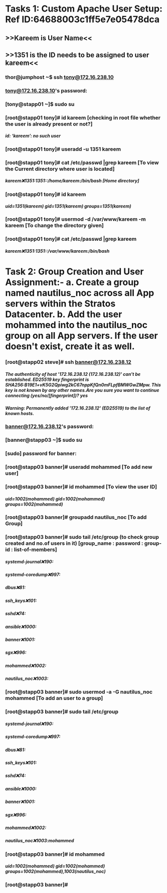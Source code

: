 # Tasks 1: Custom Apache User Setup: Ref ID:64688003c1ff5e7e05478dca
## >>Kareem is User Name<<
## >>1351 is the ID needs to be assigned to user kareem<<

### thor@jumphost ~$ ssh tony@172.16.238.10
### tony@172.16.238.10's password: 
### [tony@stapp01 ~]$ sudo su
### [root@stapp01 tony]# id kareem [checking in root file whether the user is already present or not?]
##### id: ‘kareem’: no such user
### [root@stapp01 tony]# useradd -u 1351 kareem
### [root@stapp01 tony]# cat /etc/passwd |grep kareem [To view the Current directory where user is located]
##### kareem:x:1351:1351::/home/kareem:/bin/bash [Home directory]
### [root@stapp01 tony]# id kareem
##### uid=1351(kareem) gid=1351(kareem) groups=1351(kareem)
### [root@stapp01 tony]# usermod -d /var/www/kareem -m kareem [To change the directory given]
### [root@stapp01 tony]# cat /etc/passwd |grep kareem
##### kareem:x:1351:1351::/var/www/kareem:/bin/bash


# Task 2: Group Creation and User Assignment:- a. Create a group named nautilus_noc across all App servers within the Stratos Datacenter. b. Add the user mohammed into the nautilus_noc group on all App servers. If the user doesn't exist, create it as well.

### [root@stapp02 steve]# ssh banner@172.16.238.12
##### The authenticity of host '172.16.238.12 (172.16.238.12)' can't be established. ED25519 key fingerprint is SHA256:B19E1+vK5G2Qpiwg2kC67nppKfQn0mFLpfBMWGwZMpw. This key is not known by any other names.Are you sure you want to continue connecting (yes/no/[fingerprint])? yes  
##### Warning: Permanently added '172.16.238.12' (ED25519) to the list of known hosts.
### banner@172.16.238.12's password: 
### [banner@stapp03 ~]$ sudo su


### [sudo] password for banner: 
### [root@stapp03 banner]# useradd <name>mohammed [To add new user]
### [root@stapp03 banner]# id mohammed [To view the user ID]
##### uid=1002(mohammed) gid=1002(mohammed) groups=1002(mohammed)
### [root@stapp03 banner]# groupadd <name>nautilus_noc [To add Group]
### [root@stapp03 banner]# sudo tail /etc/group (to check group created and no.of users in it) [group_name : password : group-id : list-of-members]
##### systemd-journal:x:190:
##### systemd-coredump:x:997:
##### dbus:x:81:
##### ssh_keys:x:101:
##### sshd:x:74:
##### ansible:x:1000:
##### banner:x:1001:
##### sgx:x:996:
##### mohammed:x:1002:
##### nautilus_noc:x:1003:
### [root@stapp03 banner]# sudo usermod -a -G nautilus_noc mohammed [To add an user to a group]
### [root@stapp03 banner]# sudo tail /etc/group
##### systemd-journal:x:190:
##### systemd-coredump:x:997:
##### dbus:x:81:
##### ssh_keys:x:101:
##### sshd:x:74:
##### ansible:x:1000:
##### banner:x:1001:
##### sgx:x:996:
##### mohammed:x:1002:
##### nautilus_noc:x:1003:mohammed
### [root@stapp03 banner]# id mohammed
##### uid=1002(mohammed) gid=1002(mohammed) groups=1002(mohammed),1003(nautilus_noc)
### [root@stapp03 banner]# 
